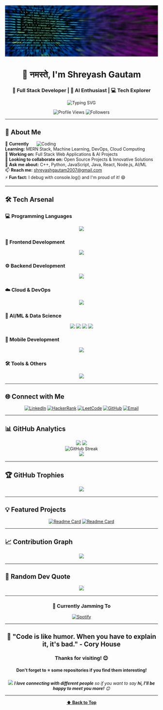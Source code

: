 ![logo](https://github.com/shreyashgautam/shreyashgautam/blob/main/img_code.png)

<div align="center">
  
# 👋 नमस्ते, I'm Shreyash Gautam 
### 🚀 Full Stack Developer | 🤖 AI Enthusiast | 💻 Tech Explorer

<img src="https://readme-typing-svg.herokuapp.com?font=Fira+Code&pause=1000&color=36BCF7&center=true&vCenter=true&width=435&lines=Computer+Science+Student;Full+Stack+Developer;AI%2FML+Enthusiast;Open+Source+Contributor;Problem+Solver" alt="Typing SVG" />

<p align="center">
  <img src="https://komarev.com/ghpvc/?username=shreyashgautam&label=Profile%20Views&color=blueviolet&style=for-the-badge" alt="Profile Views" />
  <img src="https://img.shields.io/github/followers/shreyashgautam?label=Followers&style=for-the-badge&color=blue" alt="Followers" />
</p>

</div>

---

## 🎯 About Me

<img align="right" alt="Coding" width="400" src="https://cdn.dribbble.com/users/1162077/screenshots/3848914/programmer.gif">

🌱 **Currently Learning:** MERN Stack, Machine Learning, DevOps, Cloud Computing  
🔭 **Working on:** Full Stack Web Applications & AI Projects  
👯 **Looking to collaborate on:** Open Source Projects & Innovative Solutions  
💬 **Ask me about:** C++, Python, JavaScript, Java, React, Node.js, AI/ML  
📫 **Reach me:** shreyashgautam2007@gmail.com  
⚡ **Fun fact:** I debug with console.log() and I'm proud of it! 😄  

---

## 🛠️ Tech Arsenal

### 💻 Programming Languages
<p align="center">
  <img src="https://skillicons.dev/icons?i=cpp,python,java,javascript,typescript,kotlin,go,rust,c" />
</p>

### 🎨 Frontend Development
<p align="center">
  <img src="https://skillicons.dev/icons?i=react,nextjs,vue,angular,html,css,tailwind,bootstrap,sass,figma" />
</p>

### ⚙️ Backend Development
<p align="center">
  <img src="https://skillicons.dev/icons?i=nodejs,express,django,fastapi,spring,flask,mongodb,mysql,postgresql,redis" />
</p>

### ☁️ Cloud & DevOps
<p align="center">
  <img src="https://skillicons.dev/icons?i=aws,gcp,azure,docker,kubernetes,jenkins,git,github,linux,nginx" />
</p>

### 🤖 AI/ML & Data Science
<p align="center">
  <img src="https://skillicons.dev/icons?i=tensorflow,pytorch,opencv,jupyter" />
  <img src="https://img.shields.io/badge/Pandas-150458?style=for-the-badge&logo=pandas&logoColor=white" />
  <img src="https://img.shields.io/badge/NumPy-013243?style=for-the-badge&logo=numpy&logoColor=white" />
  <img src="https://img.shields.io/badge/Scikit--learn-F7931E?style=for-the-badge&logo=scikit-learn&logoColor=white" />
</p>

### 📱 Mobile Development
<p align="center">
  <img src="https://skillicons.dev/icons?i=androidstudio,kotlin,flutter,react" />
</p>

### 🛠️ Tools & Others
<p align="center">
  <img src="https://skillicons.dev/icons?i=vscode,idea,postman,firebase,vercel,netlify,arduino,raspberrypi" />
</p>

---

## 🌐 Connect with Me

<div align="center">

[![LinkedIn](https://img.shields.io/badge/LinkedIn-0077B5?style=for-the-badge&logo=linkedin&logoColor=white)](https://linkedin.com/in/shreyash%20gautam)
[![HackerRank](https://img.shields.io/badge/HackerRank-2EC866?style=for-the-badge&logo=hackerrank&logoColor=white)](https://www.hackerrank.com/shreyashgautam21)
[![LeetCode](https://img.shields.io/badge/LeetCode-FFA116?style=for-the-badge&logo=leetcode&logoColor=black)](https://www.leetcode.com/shreyash_gautam_10)
[![GitHub](https://img.shields.io/badge/GitHub-100000?style=for-the-badge&logo=github&logoColor=white)](https://github.com/shreyashgautam)
[![Email](https://img.shields.io/badge/Email-D14836?style=for-the-badge&logo=gmail&logoColor=white)](mailto:shreyashgautam2007@gmail.com)

</div>

---

## 📊 GitHub Analytics

<div align="center">
  
<img height="180em" src="https://github-readme-stats.vercel.app/api?username=shreyashgautam&show_icons=true&theme=tokyonight&include_all_commits=true&count_private=true"/>
<img height="180em" src="https://github-readme-stats.vercel.app/api/top-langs/?username=shreyashgautam&layout=compact&langs_count=8&theme=tokyonight"/>

</div>

<div align="center">
  
<img src="https://github-readme-streak-stats.herokuapp.com/?user=shreyashgautam&theme=tokyonight" alt="GitHub Streak" />

</div>

<div align="center">
  
<img src="https://github-readme-activity-graph.vercel.app/graph?username=shreyashgautam&theme=tokyo-night&hide_border=true" />

</div>

---

## 🏆 GitHub Trophies

<div align="center">
  
<img src="https://github-profile-trophy.vercel.app/?username=shreyashgautam&theme=tokyonight&no-frame=true&no-bg=false&margin-w=4" />

</div>

---

## 💡 Featured Projects

<div align="center">

[![Readme Card](https://github-readme-stats.vercel.app/api/pin/?username=shreyashgautam&repo=repo1&theme=tokyonight)](https://github.com/shreyashgautam/repo1)
[![Readme Card](https://github-readme-stats.vercel.app/api/pin/?username=shreyashgautam&repo=repo2&theme=tokyonight)](https://github.com/shreyashgautam/repo2)

</div>

---

## 📈 Contribution Graph

<div align="center">
  
<img src="https://raw.githubusercontent.com/shreyashgautam/shreyashgautam/output/github-contribution-grid-snake.svg" />

</div>

---

## 💭 Random Dev Quote

<div align="center">

<img src="https://quotes-github-readme.vercel.app/api?type=horizontal&theme=tokyonight" />

</div>

---

<div align="center">

### 🎵 Currently Jamming To
[![Spotify](https://spotify-github-profile.vercel.app/api/spotify)](https://open.spotify.com/user/username)

</div>

---

<div align="center">

## 🌟 "Code is like humor. When you have to explain it, it's bad." - Cory House

### Thanks for visiting! 😊 
#### Don't forget to ⭐ some repositories if you find them interesting!

<img src="https://media.giphy.com/media/LnQjpWaON8nhr21vNW/giphy.gif" width="60"> <em><b>I love connecting with different people</b> so if you want to say <b>hi, I'll be happy to meet you more!</b> 😊</em>

</div>

---

<div align="center">
  
**[⬆ Back to Top](#-नमस्ते-im-shreyash-gautam)**

</div>
